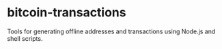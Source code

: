 bitcoin-transactions
====================

Tools for generating offline addresses and transactions using Node.js and shell scripts.
